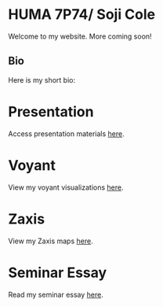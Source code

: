 # HUMA 7P74/ Soji Cole

Welcome to my website. More coming soon!

## Bio

Here is my short bio:

# Presentation

Access presentation materials [here](Presentation).

# Voyant

View my voyant visualizations [here](Voyant).

# Zaxis

View my Zaxis maps [here](Zaxis).

# Seminar Essay

Read my seminar essay [here](Essay).

